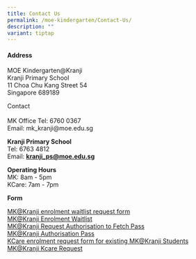 ```yaml
---
title: Contact Us
permalink: /moe-kindergarten/Contact-Us/
description: ""
variant: tiptap
---
```

<h4><strong>Address</strong></h4>
<p>MOE Kindergarten@Kranji
<br>Kranji Primary School
<br>11 Choa Chu Kang Street 54
<br>Singapore 689189</p>
<p>Contact
<br>&nbsp;
<br>MK Office Tel: 6760 0367
<br>Email:&nbsp;mk_kranji@moe.edu.sg</p>
<p><strong>Kranji Primary School</strong>
<br>Tel: 6763 4812
<br>Email:&nbsp;<strong><a href="mailto:kranji_ps@moe.edu.sg" rel="noopener noreferrer nofollow" target="_blank">kranji_ps@moe.edu.sg</a></strong>
</p>
<p><strong>Operating Hours</strong>
<br>MK: 8am - 5pm
<br>KCare: 7am - 7pm</p>
<p><strong>Form</strong>
</p>
<p></p>
<div class="isomer-card-grid"><a rel="noopener noreferrer nofollow" href="https://go.gov.sg/mk-kranji-waitlist" class="isomer-card"><div class="isomer-card-body"><div class="isomer-card-title">MK@Kranji enrolment waitlist request form</div><div class="isomer-card-link">MK@Kranji Enrolment Waitlist</div></div></a>
<a rel="noopener noreferrer nofollow" href="https://form.gov.sg/640e61d7571b1800123a722f" class="isomer-card">
<div class="isomer-card-body">
<div class="isomer-card-title">MK@Kranji Request Authorisation to Fetch Pass</div>
<div class="isomer-card-link">MK@Kranji Authorisation Pass</div>
</div>
</a><a rel="noopener noreferrer nofollow" href="https://go.gov.sg/mk-kranji-kcare-request" class="isomer-card"><div class="isomer-card-body"><div class="isomer-card-title">KCare enrolment request form for existing MK@Kranji Students</div><div class="isomer-card-link">MK@Kranji Kcare Request</div></div></a>
</div>
<p></p>